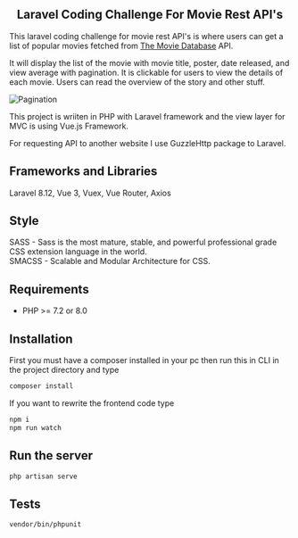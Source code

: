 <h2 align="center">Laravel Coding Challenge For Movie Rest API's</h2>

This laravel coding challenge for movie rest API's is where users can get a list of popular movies fetched 
from <a href="https://www.themoviedb.org" target="_blank">The Movie Database</a> API.

It will display the list of the movie with movie title, poster, date released, and view average with pagination. 
It is clickable for users to view the details of each movie. Users can read the overview of the story and other stuff.

![Pagination](https://user-images.githubusercontent.com/80267771/111573844-3ff23d80-87e6-11eb-97ef-0b6d22798bc0.png)

This project is wriiten in PHP with Laravel framework and the view layer for MVC is using Vue.js Framework.

For requesting API to another website I use GuzzleHttp package to Laravel.

## Frameworks and Libraries
Laravel 8.12, Vue 3, Vuex, Vue Router, Axios

## Style
SASS - Sass is the most mature, stable, and powerful professional grade CSS extension language in the world. <br>
SMACSS - Scalable and Modular Architecture for CSS.

## Requirements
- PHP >= 7.2 or 8.0

## Installation
First you must have a composer installed in your pc then run this in CLI in the project directory and type

```bash
composer install
```

If you want to rewrite the frontend code type

```bash
npm i
npm run watch
```

## Run the server

```bash
php artisan serve
```

## Tests

```bash
vendor/bin/phpunit
```
